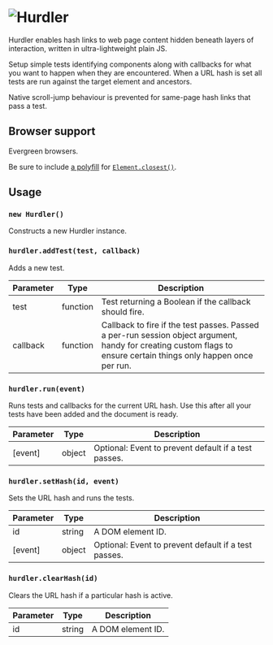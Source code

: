 # ![Hurdler](http://jaydenseric.com/shared/hurdler-logo.svg)

Hurdler enables hash links to web page content hidden beneath layers of interaction, written in ultra-lightweight plain JS.

Setup simple tests identifying components along with callbacks for what you want to happen when they are encountered. When a URL hash is set all tests are run against the target element and ancestors.

Native scroll-jump behaviour is prevented for same-page hash links that pass a test.

## Browser support

Evergreen browsers.

Be sure to include [a polyfill](https://plainjs.com/javascript/traversing/get-closest-element-by-selector-39) for [`Element.closest()`](https://developer.mozilla.org/docs/Web/API/Element/closest).

## Usage

### `new Hurdler()`

Constructs a new Hurdler instance.

### `hurdler.addTest(test, callback)`

Adds a new test.

Parameter | Type | Description
--- | --- | ---
test | function | Test returning a Boolean if the callback should fire.
callback | function | Callback to fire if the test passes. Passed a per-run session object argument, handy for creating custom flags to ensure certain things only happen once per run.

### `hurdler.run(event)`

Runs tests and callbacks for the current URL hash. Use this after all your tests have been added and the document is ready.

Parameter | Type | Description
---| --- | ---
[event] | object | Optional: Event to prevent default if a test passes.

### `hurdler.setHash(id, event)`

Sets the URL hash and runs the tests.

Parameter | Type | Description
--- | --- | ---
id | string | A DOM element ID.
[event] | object | Optional: Event to prevent default if a test passes.

### `hurdler.clearHash(id)`

Clears the URL hash if a particular hash is active.

Parameter | Type | Description
--- | --- | ---
id | string | A DOM element ID.
